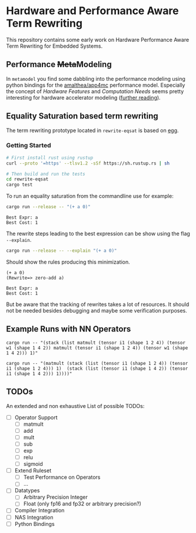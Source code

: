 # Hardware and Performance Aware Term Rewriting

This repository contains some early work on Hardware Performance Aware Term Rewriting for Embedded Systems.


## Performance ~~Meta~~Modeling

In `metamodel` you find some dabbling into the performance modeling using python bindings for the [amalthea/app4mc](https://www.eclipse.org/app4mc/help/latest/index.html#section1) performance model. Especially the concept of *Hardware Features*
and *Computation Needs* seems pretty interesting for hardware accelerator modeling ([further reading](https://www.eclipse.org/app4mc/help/latest/index.html#section2.2.2.2)). 

## Equality Saturation based term rewriting

The term rewriting prototype located in `rewrite-eqsat` is  based on [egg](https://egraphs-good.github.io/). 

### Getting Started

```bash
# First install rust using rustup
curl --proto '=https' --tlsv1.2 -sSf https://sh.rustup.rs | sh

# Then build and run the tests
cd rewrite-eqsat
cargo test
```

To run an equality saturation from the commandline use for example:

```bash
cargo run --release -- "(+ a 0)"
```

```
Best Expr: a
Best Cost: 1
```

The rewrite steps leading to the best expression can be show using the flag `--explain`. 

```bash
cargo run --release -- --explain "(+ a 0)"
```

Should show the rules producing this minimization. 

```
(+ a 0)
(Rewrite=> zero-add a)

Best Expr: a
Best Cost: 1
```

But be aware that the tracking of rewrites takes a lot of resources. It should not be needed besides debugging and maybe some verification purposes. 

## Example Runs with NN Operators

```
cargo run -- "(stack (list matmult (tensor i1 (shape 1 2 4)) (tensor w1 (shape 1 4 2)) matmult (tensor i1 (shape 1 2 4)) (tensor w1 (shape 1 4 2))) 1)"

cargo run -- "(matmult (stack (list (tensor i1 (shape 1 2 4)) (tensor i1 (shape 1 2 4))) 1)  (stack (list (tensor i1 (shape 1 4 2)) (tensor i1 (shape 1 4 2))) 1))))"
```

## TODOs

An extended and non exhaustive List of possible TODOs:

- [ ] Operator Support
  - [ ] matmult
  - [ ] add
  - [ ] mult
  - [ ] sub
  - [ ] exp
  - [ ] relu
  - [ ] sigmoid 
- [ ] Extend Ruleset
  - [ ] Test Performance on Operators
  - [ ] ...
- [ ] Datatypes 
  - [ ] Arbitrary Precision Integer
  - [ ] Float (only fp16 and fp32 or arbitrary precision?)
- [ ] Compiler Integration
- [ ] NAS Integration
- [ ] Python Bindings
